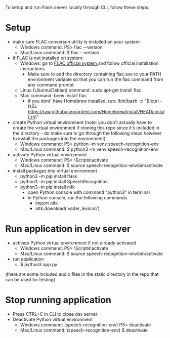 To setup and run Flask server locally through CLI, follow these steps:

# Setup

- make sure FLAC converson utility is installed on your system: 
  - Windows command: PS> flac --version
  - Mac/Linux command: $ flac --version
- if FLAC is not installed on system:
  - Windows: go to [FLAC official system ](https://xiph.org/flac/download.html) and follow official installation instructions
    - Make sure to add the directory containing flac.exe to your PATH environment variable so that you can run the flac command from any command prompt
  - Linux (Ubuntu/Debian) command: sudo apt-get install flac
  - Mac command: brew install flac
    - if you dont' have Homebrew installed, run: /bin/bash -c "$(curl -fsSL https://raw.githubusercontent.com/Homebrew/install/HEAD/install.sh)"
- create Python virtual environment (note: you don't actually have to create the virtual environment if cloning this repo since it's included in the directory - do make sure to go through the following steps however to install the packages into the environment)
  - Windows command: PS> python -m venv speech-recognition-env
  - Mac/Linux command: $ python3 -m venv speech-recognition-env
- activate Python virtual environment
  - Windows command: PS> \Scripts\activate
  - Mac/Linux command: $ source speech-recognition-env/bin/activate
- install packages into virtual environment
  - python3 -m pip install flask
  - python3 -m pip install SpeechRecognition
  - python3 -m pip install nltk
    - open Python console with command "python3" in terminal
    - in Python console, run the following commands
      - import nltk
      - nltk.download('vader_lexicon')

# Run application in dev server

- activate Python virtual environment if not already activated
  - Windows command: PS> \Scripts\activate
  - Mac/Linux command: $ source speech-recognition-env/bin/activate
- run application
  - $ python3 app.py


(there are some included audio files in the static directory in the repo that can be used for testing)

# Stop running application

- Press CTRL+C in CLI to close dev server
- Deactivate Python virtual environment
  - Windows command: (speech-recognition-env) PS> deactivate
  - Mac/Linux command: (speech-recognition-env) $ deactivate
